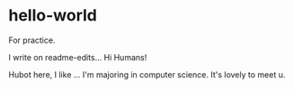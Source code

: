 # hello-world
For practice.

I write on readme-edits...
Hi Humans!

Hubot here, I like ...
I'm majoring in computer science.
It's lovely to meet u.

